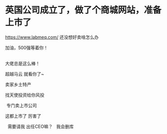 # 英国公司成立了，做了个商城网站，准备上市了


https://www.labmeq.com/ 还没想好卖啥怎么办

加油，500强等着你！<br />
<br />
<img src="static/image/smiley/default/lol.gif" smilieid="12" border="0" alt="" /><img src="static/image/smiley/default/lol.gif" smilieid="12" border="0" alt="" /><img src="static/image/smiley/default/lol.gif" smilieid="12" border="0" alt="" />

大佬总是这么棒！

超越马云 就看你了~

卖家乡土特产<img id="aimg_dGn2H" onclick="zoom(this, this.src, 0, 0, 0)" class="zoom" src="https://cdn.jsdelivr.net/gh/hishis/forum-master/public/images/patch.gif" onmouseover="img_onmouseoverfunc(this)" onload="thumbImg(this)" border="0" alt="" />

找天使投资给你风投

<img src="static/image/smiley/default/lol.gif" smilieid="12" border="0" alt="" /><img src="static/image/smiley/default/lol.gif" smilieid="12" border="0" alt="" /> 专门卖上市公司

这都上市了 厉害了

<img src="static/image/smiley/default/lol.gif" smilieid="12" border="0" alt="" />&nbsp;&nbsp;需要请我 出任CEO嘛？&nbsp; &nbsp;我会删库

